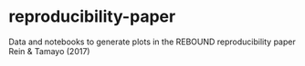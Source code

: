 # reproducibility-paper
Data and notebooks to generate plots in the REBOUND reproducibility paper Rein &amp; Tamayo (2017)
